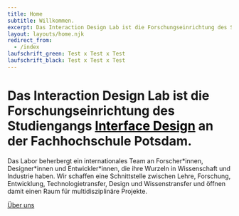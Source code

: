 ```yaml
---
title: Home
subtitle: Willkommen.
excerpt: Das Interaction Design Lab ist die Forschungseinrichtung des Studiengangs Interface Design an der Fachhochschule Potsdam. Das Labor beherbergt ein internationales Team an Forscher*innen, Designer*innen und Entwickler*innen, die ihre Wurzeln in Wissenschaft und Industrie haben. Wir schaffen eine Schnittstelle zwischen Lehre, Forschung, Entwicklung, Technologietransfer, Design und Wissenstransfer und öffnen damit einen Raum für multidisziplinäre Projekte.
layout: layouts/home.njk
redirect_from:
  - /index
laufschrift_green: Test x Test x Test
laufschrift_black: Test x Test x Test
---
```



# Das <span class="highlight">Interaction Design Lab</span> ist die Forschungs&shy;einrichtung des Studiengangs <a href="https://www.fh-potsdam.de/studium-weiterbildung/studiengaenge/interfacedesign-b" style="color:black;">Interface Design</a> an der Fachhochschule Potsdam.

<p>Das Labor beherbergt ein internationales Team an Forscher*innen, Designer*innen und Entwickler*innen, die ihre Wurzeln in Wissenschaft und Industrie haben. Wir schaffen eine Schnittstelle zwischen Lehre, Forschung, Entwicklung, Technologietransfer, Design und Wissenstransfer und öffnen damit einen Raum für multidisziplinäre Projekte.</p>

<a href="/{{locale}}/about/">Über uns</a>